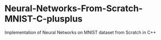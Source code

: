 # Neural-Networks-From-Scratch-MNIST-C-plusplus
Implementation of Neural Networks on MNIST dataset from Scratch in C++
